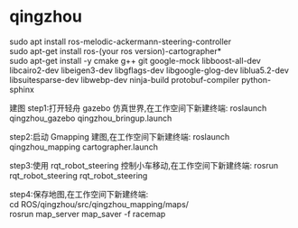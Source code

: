 # qingzhou
sudo apt install ros-melodic-ackermann-steering-controller      
sudo apt-get install ros-(your ros version)-cartographer*     
sudo apt-get install -y 
cmake 
g++ 
git 
google-mock 
libboost-all-dev 
libcairo2-dev 
libeigen3-dev libgflags-dev 
libgoogle-glog-dev 
liblua5.2-dev 
libsuitesparse-dev 
libwebp-dev 
ninja-build 
protobuf-compiler 
python-sphinx

建图
step1:打开轻舟 gazebo 仿真世界,在工作空间下新建终端:
roslaunch qingzhou_gazebo qingzhou_bringup.launch

step2:启动 Gmapping 建图,在工作空间下新建终端:
roslaunch qingzhou_mapping cartographer.launch

step3:使用 rqt_robot_steering 控制小车移动,在工作空间下新建终端:
rosrun rqt_robot_steering rqt_robot_steering

step4:保存地图,在工作空间下新建终端:  
  cd ROS/qingzhou/src/qingzhou_mapping/maps/  
  rosrun map_server map_saver -f racemap